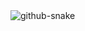 <picture>
  <source media="(prefers-color-scheme: dark)" srcset="https://raw.githubusercontent.com/duawowns/duawowns/output/github-snake-dark.svg" />
  <source media="(prefers-color-scheme: light)" srcset="https://raw.githubusercontent.com/duawowns/duawowns/output/github-snake.svg" />
  <img alt="github-snake" src="https://raw.githubusercontent.com/duawowns/duawowns/output/github-snake.svg" />
</picture>
